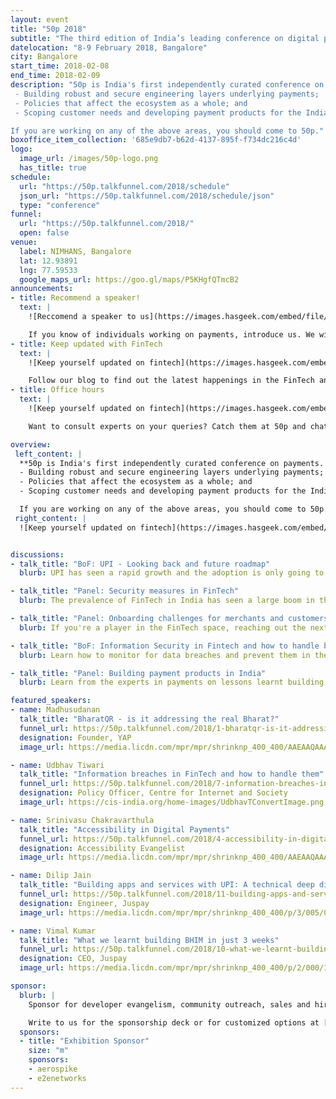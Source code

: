 ```yaml
---
layout: event
title: "50p 2018"
subtitle: "The third edition of India’s leading conference on digital payments"
datelocation: "8-9 February 2018, Bangalore"
city: Bangalore
start_time: 2018-02-08
end_time: 2018-02-09
description: "50p is India's first independently curated conference on payments. We bring stakeholders in the ecosystem to dialogue and collaborate on:
 - Building robust and secure engineering layers underlying payments;
 - Policies that affect the ecosystem as a whole; and
 - Scoping customer needs and developing payment products for the Indian market.

If you are working on any of the above areas, you should come to 50p."
boxoffice_item_collection: '685e9db7-b62d-4137-895f-f734dc216c4d'
logo:
  image_url: /images/50p-logo.png
  has_title: true
schedule:
  url: "https://50p.talkfunnel.com/2018/schedule"
  json_url: "https://50p.talkfunnel.com/2018/schedule/json"
  type: "conference"
funnel:
  url: "https://50p.talkfunnel.com/2018/"
  open: false
venue:
  label: NIMHANS, Bangalore
  lat: 12.93891
  lng: 77.59533
  google_maps_url: https://goo.gl/maps/P5KHgfQTmcB2
announcements:
- title: Recommend a speaker!
  text: |
    ![Reccomend a speaker to us](https://images.hasgeek.com/embed/file/08a3331487c842e4923fedee954d64f3)

    If you know of individuals working on payments, introduce us. We will provide them a platform to share their work at the conference. To recommend a speaker, [click here](mailto:50p.editorial@hasgeek.com).
- title: Keep updated with FinTech
  text: |
    ![Keep yourself updated on fintech](https://images.hasgeek.com/embed/file/3fc18e756f514fa891054854db0d4f0b)

    Follow our blog to find out the latest happenings in the FinTech and payments space in India! Head over to [blog.50p.in](https://blog.50p.in) and subscribe to the blog. We push out reading lists every week on Wednesday, so stay tuned.
- title: Office hours
  text: |
    ![Keep yourself updated on fintech](https://images.hasgeek.com/embed/file/806eb0be2ed241c6806b185bb4a72b2c)

    Want to consult experts on your queries? Catch them at 50p and chat with them individually.

overview:
 left_content: |
  **50p is India's first independently curated conference on payments. We bring stakeholders in the ecosystem to dialogue and collaborate on:**
  - Building robust and secure engineering layers underlying payments;
  - Policies that affect the ecosystem as a whole; and
  - Scoping customer needs and developing payment products for the Indian market.

  If you are working on any of the above areas, you should come to 50p.
 right_content: |
  ![Keep yourself updated on fintech](https://images.hasgeek.com/embed/file/38853704ae224fba8cde9194d153190e)


discussions:
- talk_title: "BoF: UPI - Looking back and future roadmap"
  blurb: UPI has seen a rapid growth and the adoption is only going to increase over the next year. If you're building apps and services on top of UPI, there are a lot of unanswered questions. This Birds of a Feather session aims to provide a discussion space for all stakeholders in the UPI platform to come together and discuss the pain points, quirks and what lies ahead for UPI.

- talk_title: "Panel: Security measures in FinTech"
  blurb: The prevalence of FinTech in India has seen a large boom in the past year. With every company jumping in on the bandwagon, security is usually an after thought in FinTech. The panel on Security in FinTech aims to demistify some of the common security pitfalls and explores the best practices for security in FinTech. Panelists and moderators will be announced soon.

- talk_title: "Panel: Onboarding challenges for merchants and customers in tier 2 and 3 cities"
  blurb: If you're a player in the FinTech space, reaching out the next billion people in India is the hardest challenge. Learn from industry stallwards and experts in the field on what you can do to improve you reach to the traditionally underserved population. Panelists and moderators will be announced soon.

- talk_title: "BoF: Information Security in Fintech and how to handle breaches"
  blurb: Learn how to monitor for data breaches and prevent them in the first place to avoid losing valuable data to hackers and vulnerabilities. Set up checks and measures in your company along with a contingency plan to handle a breach. This BoF will help you learn how to get started with thinking about security from practitioners and security experts.

- talk_title: "Panel: Building payment products in India"
  blurb: Learn from the experts in payments on lessons learnt building payment products in India. Panelits and moderator will be announced shortly.

featured_speakers:
- name: Madhusudanan
  talk_title: "BharatQR - is it addressing the real Bharat?"
  funnel_url: https://50p.talkfunnel.com/2018/1-bharatqr-is-it-addressing-the-real-bharat
  designation: Founder, YAP
  image_url: https://media.licdn.com/mpr/mpr/shrinknp_400_400/AAEAAQAAAAAAAAv0AAAAJDVmYWY1MDRlLWYxNWQtNDY0OS05NjFjLTBjN2FjMTU1OTRiNQ.jpg

- name: Udbhav Tiwari
  talk_title: "Information breaches in FinTech and how to handle them"
  funnel_url: https://50p.talkfunnel.com/2018/7-information-breaches-in-fintech-and-how-to-handle-
  designation: Policy Officer, Centre for Internet and Society
  image_url: https://cis-india.org/home-images/UdbhavTConvertImage.png

- name: Srinivasu Chakravarthula
  talk_title: "Accessibility in Digital Payments"
  funnel_url: https://50p.talkfunnel.com/2018/4-accessibility-in-digital-payments
  designation: Accessibility Evangelist
  image_url: https://media.licdn.com/mpr/mpr/shrinknp_400_400/AAEAAQAAAAAAAAzQAAAAJDQ4MzdiYjhjLWYzYzctNDk2NC1hMWIzLTRkNGIzMzM3NWQ1Zg.jpg

- name: Dilip Jain
  talk_title: "Building apps and services with UPI: A technical deep dive"
  funnel_url: https://50p.talkfunnel.com/2018/11-building-apps-and-services-with-upi-a-technical-de
  designation: Engineer, Juspay
  image_url: https://media.licdn.com/mpr/mpr/shrinknp_400_400/p/3/005/04e/22c/13b5765.jpg

- name: Vimal Kumar
  talk_title: "What we learnt building BHIM in just 3 weeks"
  funnel_url: https://50p.talkfunnel.com/2018/10-what-we-learnt-building-bhim-in-just-3-weeks
  designation: CEO, Juspay
  image_url: https://media.licdn.com/mpr/mpr/shrinknp_400_400/p/2/000/193/01d/1973d5d.jpg

sponsor:
  blurb: |
    Sponsor for developer evangelism, community outreach, sales and hiring.

    Write to us for the sponsorship deck or for customized options at [info@hasgeek.com](mailto:info@hasgeek.com)
  sponsors:
  - title: "Exhibition Sponsor"
    size: "m"
    sponsors:
    - aerospike
    - e2enetworks
---
```

